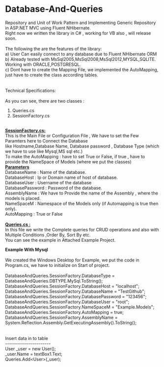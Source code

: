 # Database-And-Queries

 Repository and Unit of Work Pattern and Implementing Generic Repository in ASP.NET MVC using Fluent NHibernate.<br>
 Right now we written the library in C# , working for VB also , will release soon.<br>
 <br>
 The following the are the features of the library:<br>
 a) User Can easily connect to any database due to Fluent NHibernate ORM<br>
 b) Already tested with MsSql2005,MsSql2008,MsSql2012,MYSQL,SQLITE. Working with ORACLE,POSTGRESQL.<br>
 c) Dont have to create the Mapping File, we implemented the AutoMapping, just have to create the class according tables.<br>
<br>
<br>
Technical Specifications:<br>
<br>
As you can see, there are two classes : <br>
1) Queries.cs <br>
2) SessionFactory.cs <br>
<br>
 <b><u>SessionFactory.cs: </u></b><br>
            This is the Main File or Configuration File , We have to set the Few Paramters here to Connect the Database <br>
            like Hostname,Database Name, Database password , Database Type (which we have to use like Mysql,MS sql etc.)<br>
            To make the AutoMapping : have to set True or False, if true , have to provide the NameSpace of Models (where we put the classes)<br>
            <b><u>Parameters</u></b><br>
            DatabaseName  : Name of the database.<br>
            DatabaseHost  : Ip or Domain name of host of database.<br>
            DatabaseUser  : Username of the database <br>
            DatabasePassword : Password of the database.<br>
            AssemblyName : We have to Provide the name of the Assembly , where the models is placed.<br>
            NameSpaceM : Namespace of the Models only (if Automapping is true then only).<br>
            AutoMapping : True or False<br>
<br>
 <b><u>Queries.cs : </u></b><br>
            In this file we write the Complete queries for CRUD operations and also with Multiple Conditions ,Order By, Sort By etc.<br>
            You can see the example in Attached Example Project.<br>
            
            
<b>Example With Mysql </b><br>
<br>
We created the Windows Desktop for Example, we put the code in Program.cs, we have to initialize on Start of project.<br>
<br>
 DatabaseAndQueries.SessionFactory.DatabaseType = DatabaseAndQueries.DBTYPE.MySql.ToString();<br>
 DatabaseAndQueries.SessionFactory.DatabaseHost = "localhost";<br>
 DatabaseAndQueries.SessionFactory.DatabaseName = "TestGithub";<br>
 DatabaseAndQueries.SessionFactory.DatabasePassword = "123456";<br>
 DatabaseAndQueries.SessionFactory.DatabaseUser = "root";<br>
 DatabaseAndQueries.SessionFactory.NameSpaceM = "Example.Models";<br>
 DatabaseAndQueries.SessionFactory.AutoMapping = true;<br>
 DatabaseAndQueries.SessionFactory.AssemblyName = System.Reflection.Assembly.GetExecutingAssembly().ToString();<br>
 <br>
 <br>
 Insert data in to table <br>
 -----------------------<br>
   User _user = new User();<br>
   _user.Name = textBox1.Text;<br>
   Queries.Add&lt;User&gt;(_user);<br>
   <br>
   
   
   
   
 
 



                                        

